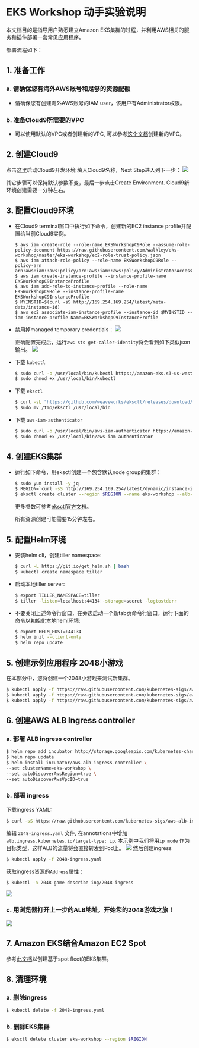 # EKS Workshop 动手实验说明

本文档目的是指导用户熟悉建立Amazon EKS集群的过程，并利用AWS相关的服务和插件部署一套常见应用程序。

部署流程如下：

## 1. 准备工作
### a. 请确保您有海外AWS账号和足够的资源配额
- 请确保您有创建海外AWS账号的IAM user，该用户有Administrator权限。
### b. 准备Cloud9所需要的VPC
- 可以使用默认的VPC或者创建新的VPC, 可以参考[这个文档](https://docs.aws.amazon.com/zh_cn/vpc/latest/userguide/VPC_Scenario1.html#VPC_Scenario1_Implementation)创建新的VPC。

## 2. 创建Cloud9
点击[这里](https://ap-southeast-1.console.aws.amazon.com/cloud9/home/create)启动Cloud9开发环境
填入Cloud9名称，Next Step进入到下一步：
![](./images/c9-create.png)

其它步骤可以保持默认参数不变，最后一步点击Create Environment. Cloud9新环境创建需要一分钟左右。

## 3. 配置Cloud9环境
- 在Cloud9 terminal窗口中执行如下命令，创建新的EC2 instance profile并配置给当前Cloud9实例。
  ```
  $ aws iam create-role --role-name EKSWorkshopC9Role --assume-role-policy-document https://raw.githubusercontent.com/walkley/eks-workshop/master/eks-workshop/ec2-role-trust-policy.json
  $ aws iam attach-role-policy --role-name EKSWorkshopC9Role --policy-arn arn:aws:iam::aws:policy/arn:aws:iam::aws:policy/AdministratorAccess
  $ aws iam create-instance-profile --instance-profile-name EKSWorkshopC9InstanceProfile
  $ aws iam add-role-to-instance-profile --role-name EKSWorkshopC9Role --instance-profile-name EKSWorkshopC9InstanceProfile
  $ MYINSTID=$(curl -sS http://169.254.169.254/latest/meta-data/instance-id)
  $ aws ec2 associate-iam-instance-profile --instance-id $MYINSTID --iam-instance-profile Name=EKSWorkshopC9InstanceProfile
  ```

- 禁用掉managed temporary credentials：
  ![](./images/c9-config.png)

  正确配置完成后，运行`aws sts get-caller-identity`将会看到如下类似json输出。
  ![](./images/c9-credential.png)

- 下载 `kubectl`

   ```bash
  $ sudo curl -o /usr/local/bin/kubectl https://amazon-eks.s3-us-west-2.amazonaws.com/1.13.7/2019-06-11/bin/linux/amd64/kubectl
  $ sudo chmod +x /usr/local/bin/kubectl
   ```

- 下载 `eksctl`

   ```bash
  $ curl -sL "https://github.com/weaveworks/eksctl/releases/download/latest_release/eksctl_$(uname -s)_amd64.tar.gz" | tar xz -C /tmp
  $ sudo mv /tmp/eksctl /usr/local/bin
   ```

- 下载 `aws-iam-authenticator`

   ```bash
  $ sudo curl -o /usr/local/bin/aws-iam-authenticator https://amazon-eks.s3-us-west-2.amazonaws.com/1.13.7/2019-06-11/bin/linux/amd64/aws-iam-authenticator
  $ sudo chmod +x /usr/local/bin/aws-iam-authenticator
   ```

## 4. 创建EKS集群
- 运行如下命令，用eksctl创建一个包含默认node group的集群：
  ```bash
  $ sudo yum install -y jq
  $ REGION=`curl -sS http://169.254.169.254/latest/dynamic/instance-identity/document | jq -r .region`
  $ eksctl create cluster --region $REGION --name eks-workshop --alb-ingress-access
  ```

  更多参数可参考[eksctl官方文档](https://eksctl.io/)。
  
  所有资源创建可能需要15分钟左右。

## 5. 配置Helm环境
- 安装helm cli，创建tiller namespace:
  ```bash
  $ curl -L https://git.io/get_helm.sh | bash
  $ kubectl create namespace tiller
  ```
- 启动本地tiller server:
  ```bash
  $ export TILLER_NAMESPACE=tiller
  $ tiller -listen=localhost:44134 -storage=secret -logtostderr
  ```
- 不要关闭上述命令行窗口，在旁边启动一个新tab页命令行窗口，运行下面的命令以初始化本地heml环境:
  ```bash
  $ export HELM_HOST=:44134
  $ helm init --client-only
  $ helm repo update
  ```
  
## 5. 创建示例应用程序 2048小游戏
在本部分中，您将创建一个2048小游戏来测试新集群。
  ```bash
  $ kubectl apply -f https://raw.githubusercontent.com/kubernetes-sigs/aws-alb-ingress-controller/master/docs/examples/2048/2048-namespace.yaml
  $ kubectl apply -f https://raw.githubusercontent.com/kubernetes-sigs/aws-alb-ingress-controller/master/docs/examples/2048/2048-deployment.yaml
  $ kubectl apply -f https://raw.githubusercontent.com/kubernetes-sigs/aws-alb-ingress-controller/master/docs/examples/2048/2048-service.yaml
  ```

## 6. 创建AWS ALB Ingress controller
### a. 部署 ALB ingress controller
  ```bash
  $ helm repo add incubator http://storage.googleapis.com/kubernetes-charts-incubator
  $ helm repo update
  $ helm install incubator/aws-alb-ingress-controller \
  --set clusterName=eks-workshop \
  --set autoDiscoverAwsRegion=true \
  --set autoDiscoverAwsVpcID=true
  ```

### b. 部署 ingress
下载ingress YAML:
```bash
$ curl -sS https://raw.githubusercontent.com/kubernetes-sigs/aws-alb-ingress-controller/master/docs/examples/2048/2048-ingress.yaml -o 2048-ingress.yaml
```
编辑 `2048-ingress.yaml` 文件, 在annotations中增加 `alb.ingress.kubernetes.io/target-type: ip`. 本示例中我们将用`ip mode` 作为目标类型，这样ALB的流量将会直接转发到Pod上。
![](./images/alb-ip.png)
然后创建ingress
```bash
$ kubectl apply -f 2048-ingress.yaml
```

获取ingress资源的`Address`属性：
```bash
$ kubectl -n 2048-game describe ing/2048-ingress
```
![](./images/alb-address.png)

### c. 用浏览器打开上一步的ALB地址，开始您的2048游戏之旅！
![](./images/2048.png)

## 7. Amazon EKS结合Amazon EC2 Spot
  参考[此文档](https://walkley.github.io/eks-workshop/spot/)以创建基于spot fleet的EKS集群。

## 8. 清理环境
### a. 删除ingress
  ```bash
  $ kubectl delete -f 2048-ingress.yaml
  ```
### b. 删除EKS集群
  ```bash
  $ eksctl delete cluster eks-workshop --region $REGION
  ```
